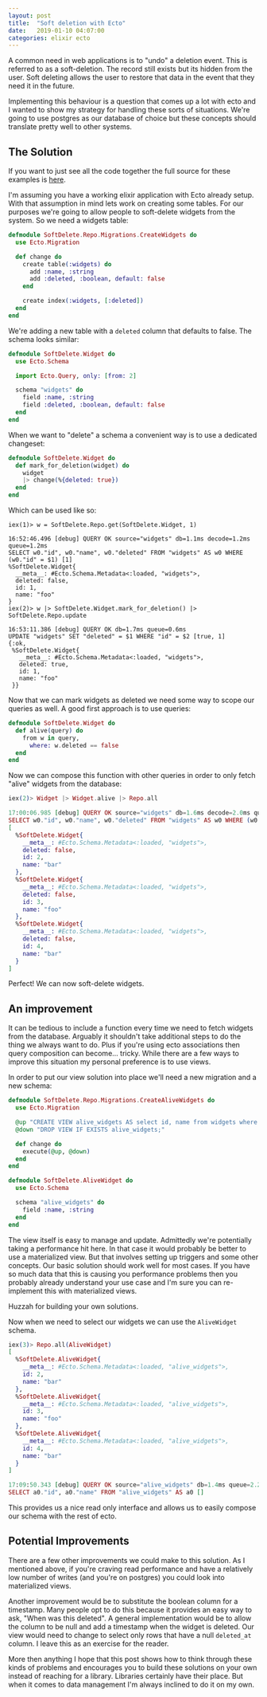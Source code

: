 ```yaml
---
layout: post
title:  "Soft deletion with Ecto"
date:   2019-01-10 04:07:00
categories: elixir ecto
---
```

A common need in web applications is to "undo" a deletion event. This is referred
to as a soft-deletion. The record still exists but its hidden from the user.
Soft deleting allows the user to restore that data in the event that they need it in
the future.

Implementing this behaviour is a question that comes up a lot with ecto and I wanted to show my strategy for handling these sorts of situations. We're going to use
postgres as our database of choice but these concepts should translate pretty
well to other systems.

## The Solution

If you want to just see all the code together the full source for these examples
is [here](https://github.com/keathley/soft_delete).

I'm assuming you have a working elixir application with Ecto already setup.
With that assumption in mind lets work on creating some tables. For our
purposes we're going to allow people to soft-delete widgets from the system. So
we need a widgets table:

```elixir
defmodule SoftDelete.Repo.Migrations.CreateWidgets do
  use Ecto.Migration

  def change do
    create table(:widgets) do
      add :name, :string
      add :deleted, :boolean, default: false
    end

    create index(:widgets, [:deleted])
  end
end
```

We're adding a new table with a `deleted` column that defaults to false. The
schema looks similar:

```elixir
defmodule SoftDelete.Widget do
  use Ecto.Schema

  import Ecto.Query, only: [from: 2]

  schema "widgets" do
    field :name, :string
    field :deleted, :boolean, default: false
  end
end
```

When we want to "delete" a schema a convenient way is to use a dedicated changeset:

```elixir
defmodule SoftDelete.Widget do
  def mark_for_deletion(widget) do
    widget
    |> change(%{deleted: true})
  end
end
```

Which can be used like so:

```
iex(1)> w = SoftDelete.Repo.get(SoftDelete.Widget, 1)

16:52:46.496 [debug] QUERY OK source="widgets" db=1.1ms decode=1.2ms queue=1.2ms
SELECT w0."id", w0."name", w0."deleted" FROM "widgets" AS w0 WHERE (w0."id" = $1) [1]
%SoftDelete.Widget{
  __meta__: #Ecto.Schema.Metadata<:loaded, "widgets">,
  deleted: false,
  id: 1,
  name: "foo"
}
iex(2)> w |> SoftDelete.Widget.mark_for_deletion() |> SoftDelete.Repo.update

16:53:11.386 [debug] QUERY OK db=1.7ms queue=0.6ms
UPDATE "widgets" SET "deleted" = $1 WHERE "id" = $2 [true, 1]
{:ok,
 %SoftDelete.Widget{
   __meta__: #Ecto.Schema.Metadata<:loaded, "widgets">,
   deleted: true,
   id: 1,
   name: "foo"
 }}
```

Now that we can mark widgets as deleted we need some way to scope our queries
as well. A good first approach is to use queries:

```elixir
defmodule SoftDelete.Widget do
  def alive(query) do
    from w in query,
      where: w.deleted == false
  end
end
```

Now we can compose this function with other queries in order to only fetch
"alive" widgets from the database:

```elixir
iex(2)> Widget |> Widget.alive |> Repo.all

17:00:06.985 [debug] QUERY OK source="widgets" db=1.6ms decode=2.0ms queue=0.8ms
SELECT w0."id", w0."name", w0."deleted" FROM "widgets" AS w0 WHERE (w0."deleted" = FALSE) []
[
  %SoftDelete.Widget{
    __meta__: #Ecto.Schema.Metadata<:loaded, "widgets">,
    deleted: false,
    id: 2,
    name: "bar"
  },
  %SoftDelete.Widget{
    __meta__: #Ecto.Schema.Metadata<:loaded, "widgets">,
    deleted: false,
    id: 3,
    name: "foo"
  },
  %SoftDelete.Widget{
    __meta__: #Ecto.Schema.Metadata<:loaded, "widgets">,
    deleted: false,
    id: 4,
    name: "bar"
  }
]
```

Perfect! We can now soft-delete widgets.

## An improvement

It can be tedious to include a function every time we need to fetch widgets from
the database. Arguably it shouldn't take additional steps to do the thing we always
want to do. Plus if you're using ecto associations then query composition can become...
tricky. While there are a few ways to improve this situation my personal
preference is to use views.

In order to put our view solution into place we'll need a new migration and a new
schema:

```elixir
defmodule SoftDelete.Repo.Migrations.CreateAliveWidgets do
  use Ecto.Migration

  @up "CREATE VIEW alive_widgets AS select id, name from widgets where not deleted;"
  @down "DROP VIEW IF EXISTS alive_widgets;"

  def change do
    execute(@up, @down)
  end
end

defmodule SoftDelete.AliveWidget do
  use Ecto.Schema

  schema "alive_widgets" do
    field :name, :string
  end
end
```

The view itself is easy to manage and update. Admittedly we're potentially taking
a performance hit here. In that case it would probably be better to use a
materialized view. But that involves setting up triggers and some other concepts.
Our basic solution should work well for most cases. If you have so much data
that this is causing you performance problems then you probably already
understand your use case and I'm sure you can re-implement this with
materialized views.

Huzzah for building your own solutions.

Now when we need to select our widgets we can use the `AliveWidget` schema.

```elixir
iex(3)> Repo.all(AliveWidget)
[
  %SoftDelete.AliveWidget{
    __meta__: #Ecto.Schema.Metadata<:loaded, "alive_widgets">,
    id: 2,
    name: "bar"
  },
  %SoftDelete.AliveWidget{
    __meta__: #Ecto.Schema.Metadata<:loaded, "alive_widgets">,
    id: 3,
    name: "foo"
  },
  %SoftDelete.AliveWidget{
    __meta__: #Ecto.Schema.Metadata<:loaded, "alive_widgets">,
    id: 4,
    name: "bar"
  }
]

17:09:50.343 [debug] QUERY OK source="alive_widgets" db=1.4ms queue=2.2ms
SELECT a0."id", a0."name" FROM "alive_widgets" AS a0 []
```

This provides us a nice read only interface and allows us to easily compose our schema 
with the rest of ecto.

## Potential Improvements

There are a few other improvements we could make to this solution. As I mentioned
above, if you're craving read performance and have a relatively low number of
writes (and you're on postgres) you could look into materialized views.

Another improvement would be to substitute the boolean column for a timestamp.
Many people opt to do this because it provides an easy way to ask, "When was
this deleted". A general implementation would be to allow the column to be null
and add a timestamp when the widget is deleted. Our view would need to change
to select only rows that have a null `deleted_at` column. I leave this as an
exercise for the reader.

More then anything I hope that this post shows how to think through these kinds
of problems and encourages you to build these solutions on your own instead of
reaching for a library. Libraries certainly have their place. But when it comes
to data management I'm always inclined to do it on my own.
